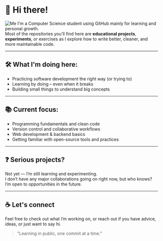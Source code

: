 # 👋 Hi there!
![Me](https://tenor.com/view/snoopy-sad-cry-tantrums-tears-gif-16441308)
I'm a Computer Science student using GitHub mainly for learning and personal growth.  
Most of the repositories you'll find here are **educational projects**, **experiments**, or exercises as I explore how to write better, cleaner, and more maintainable code.

---

## 🛠️ What I'm doing here:

- Practicing software development the right way (or trying to)
- Learning by doing – even when it breaks
- Building small things to understand big concepts

---

## 📚 Current focus:

- Programming fundamentals and clean code
- Version control and collaborative workflows
- Web development & backend basics
- Getting familiar with open-source tools and practices

---

## ❓ Serious projects?

Not yet — I’m still learning and experimenting.  
I don’t have any major collaborations going on right now, but who knows? I’m open to opportunities in the future.

---

## ☕ Let's connect

Feel free to check out what I’m working on, or reach out if you have advice, ideas, or just want to say hi.

> "Learning in public, one commit at a time."
